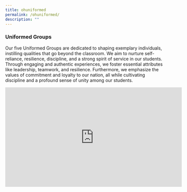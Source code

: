 ```yaml
---
title: ohuniformed
permalink: /ohuniformed/
description: ""
---
```

### Uniformed Groups 

Our five Uniformed Groups are dedicated to shaping exemplary individuals, instilling qualities that go beyond the classroom. We aim to nurture self-reliance, resilience, discipline, and a strong spirit of service in our students. Through engaging and authentic experiences, we foster essential attributes like leadership, teamwork, and resilience. Furthermore, we emphasize the values of commitment and loyalty to our nation, all while cultivating discipline and a profound sense of unity among our students.

<iframe allowfullscreen="" allow="accelerometer; autoplay; clipboard-write; encrypted-media; gyroscope; picture-in-picture; web-share" frameborder="0" title="YouTube video player" src="https://www.youtube.com/embed/-FvllXxSYGw?si=MoAmtXejsqHDfnLa" height="315" width="560"></iframe>